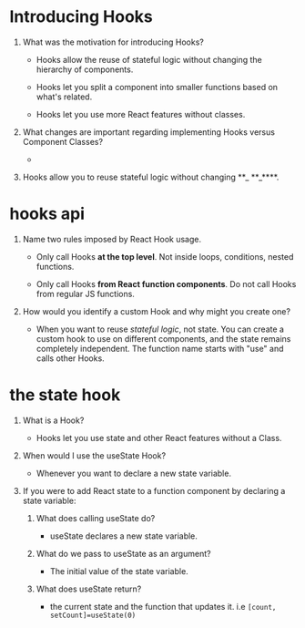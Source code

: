 # Introducing Hooks

1. What was the motivation for introducing Hooks?

   - Hooks allow the reuse of stateful logic without changing the hierarchy of components.

   - Hooks let you split a component into smaller functions based on what's related.

   - Hooks let you use more React features without classes.

2. What changes are important regarding implementing Hooks versus Component Classes?

   -

3. Hooks allow you to reuse stateful logic without changing **\_ **\_\*\*\*\*.

# hooks api

1. Name two rules imposed by React Hook usage.

   - Only call Hooks **at the top level**. Not inside loops, conditions, nested functions.

   - Only call Hooks **from React function components**. Do not call Hooks from regular JS functions.

2. How would you identify a custom Hook and why might you create one?

   - When you want to reuse _stateful logic_, not state. You can create a custom hook to use on different components, and the state remains completely independent. The function name starts with "use" and calls other Hooks.

# the state hook

1. What is a Hook?

   - Hooks let you use state and other React features without a Class.

2. When would I use the useState Hook?

   - Whenever you want to declare a new state variable.

3. If you were to add React state to a function component by declaring a state variable:

   1. What does calling useState do?

      - useState declares a new state variable.

   2. What do we pass to useState as an argument?

      - The initial value of the state variable.

   3. What does useState return?

      - the current state and the function that updates it. i.e `[count, setCount]=useState(0)`
